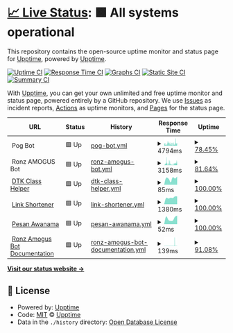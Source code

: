 # [📈 Live Status](https://upptime.github.io/upptime): <!--live status--> **🟩 All systems operational**

This repository contains the open-source uptime monitor and status page for [Upptime](https://upptime.js.org), powered by [Upptime](https://github.com/upptime/upptime).

[![Uptime CI](https://github.com/lordronz/status/workflows/Uptime%20CI/badge.svg)](https://github.com/lordronz/status/actions?query=workflow%3A%22Uptime+CI%22)
[![Response Time CI](https://github.com/lordronz/status/workflows/Response%20Time%20CI/badge.svg)](https://github.com/lordronz/status/actions?query=workflow%3A%22Response+Time+CI%22)
[![Graphs CI](https://github.com/lordronz/status/workflows/Graphs%20CI/badge.svg)](https://github.com/lordronz/status/actions?query=workflow%3A%22Graphs+CI%22)
[![Static Site CI](https://github.com/lordronz/status/workflows/Static%20Site%20CI/badge.svg)](https://github.com/lordronz/status/actions?query=workflow%3A%22Static+Site+CI%22)
[![Summary CI](https://github.com/lordronz/status/workflows/Summary%20CI/badge.svg)](https://github.com/lordronz/status/actions?query=workflow%3A%22Summary+CI%22)

With [Upptime](https://upptime.js.org), you can get your own unlimited and free uptime monitor and status page, powered entirely by a GitHub repository. We use [Issues](https://github.com/upptime/upptime/issues) as incident reports, [Actions](https://github.com/lordronz/status/actions) as uptime monitors, and [Pages](https://upptime.github.io/upptime) for the status page.

<!--start: status pages-->
<!-- This summary is generated by Upptime (https://github.com/upptime/upptime) -->
<!-- Do not edit this manually, your changes will be overwritten -->
<!-- prettier-ignore -->
| URL | Status | History | Response Time | Uptime |
| --- | ------ | ------- | ------------- | ------ |
| <img alt="" src="https://favicons.githubusercontent.com/null" height="13"> Pog Bot | 🟩 Up | [pog-bot.yml](https://github.com/LordRonz/status/commits/HEAD/history/pog-bot.yml) | <details><summary><img alt="Response time graph" src="./graphs/pog-bot/response-time-week.png" height="20"> 4794ms</summary><br><a href="https://lordronz.github.io/status/history/pog-bot"><img alt="Response time 3021" src="https://img.shields.io/endpoint?url=https%3A%2F%2Fraw.githubusercontent.com%2FLordRonz%2Fstatus%2FHEAD%2Fapi%2Fpog-bot%2Fresponse-time.json"></a><br><a href="https://lordronz.github.io/status/history/pog-bot"><img alt="24-hour response time 5768" src="https://img.shields.io/endpoint?url=https%3A%2F%2Fraw.githubusercontent.com%2FLordRonz%2Fstatus%2FHEAD%2Fapi%2Fpog-bot%2Fresponse-time-day.json"></a><br><a href="https://lordronz.github.io/status/history/pog-bot"><img alt="7-day response time 4794" src="https://img.shields.io/endpoint?url=https%3A%2F%2Fraw.githubusercontent.com%2FLordRonz%2Fstatus%2FHEAD%2Fapi%2Fpog-bot%2Fresponse-time-week.json"></a><br><a href="https://lordronz.github.io/status/history/pog-bot"><img alt="30-day response time 3499" src="https://img.shields.io/endpoint?url=https%3A%2F%2Fraw.githubusercontent.com%2FLordRonz%2Fstatus%2FHEAD%2Fapi%2Fpog-bot%2Fresponse-time-month.json"></a><br><a href="https://lordronz.github.io/status/history/pog-bot"><img alt="1-year response time 3021" src="https://img.shields.io/endpoint?url=https%3A%2F%2Fraw.githubusercontent.com%2FLordRonz%2Fstatus%2FHEAD%2Fapi%2Fpog-bot%2Fresponse-time-year.json"></a></details> | <details><summary><a href="https://lordronz.github.io/status/history/pog-bot">78.45%</a></summary><a href="https://lordronz.github.io/status/history/pog-bot"><img alt="All-time uptime 95.37%" src="https://img.shields.io/endpoint?url=https%3A%2F%2Fraw.githubusercontent.com%2FLordRonz%2Fstatus%2FHEAD%2Fapi%2Fpog-bot%2Fuptime.json"></a><br><a href="https://lordronz.github.io/status/history/pog-bot"><img alt="24-hour uptime 88.59%" src="https://img.shields.io/endpoint?url=https%3A%2F%2Fraw.githubusercontent.com%2FLordRonz%2Fstatus%2FHEAD%2Fapi%2Fpog-bot%2Fuptime-day.json"></a><br><a href="https://lordronz.github.io/status/history/pog-bot"><img alt="7-day uptime 78.45%" src="https://img.shields.io/endpoint?url=https%3A%2F%2Fraw.githubusercontent.com%2FLordRonz%2Fstatus%2FHEAD%2Fapi%2Fpog-bot%2Fuptime-week.json"></a><br><a href="https://lordronz.github.io/status/history/pog-bot"><img alt="30-day uptime 93.87%" src="https://img.shields.io/endpoint?url=https%3A%2F%2Fraw.githubusercontent.com%2FLordRonz%2Fstatus%2FHEAD%2Fapi%2Fpog-bot%2Fuptime-month.json"></a><br><a href="https://lordronz.github.io/status/history/pog-bot"><img alt="1-year uptime 95.37%" src="https://img.shields.io/endpoint?url=https%3A%2F%2Fraw.githubusercontent.com%2FLordRonz%2Fstatus%2FHEAD%2Fapi%2Fpog-bot%2Fuptime-year.json"></a></details>
| <img alt="" src="https://ronz-amogus.vercel.app/favicon.ico" height="13"> Ronz AMOGUS Bot | 🟩 Up | [ronz-amogus-bot.yml](https://github.com/LordRonz/status/commits/HEAD/history/ronz-amogus-bot.yml) | <details><summary><img alt="Response time graph" src="./graphs/ronz-amogus-bot/response-time-week.png" height="20"> 3158ms</summary><br><a href="https://lordronz.github.io/status/history/ronz-amogus-bot"><img alt="Response time 2448" src="https://img.shields.io/endpoint?url=https%3A%2F%2Fraw.githubusercontent.com%2FLordRonz%2Fstatus%2FHEAD%2Fapi%2Fronz-amogus-bot%2Fresponse-time.json"></a><br><a href="https://lordronz.github.io/status/history/ronz-amogus-bot"><img alt="24-hour response time 3228" src="https://img.shields.io/endpoint?url=https%3A%2F%2Fraw.githubusercontent.com%2FLordRonz%2Fstatus%2FHEAD%2Fapi%2Fronz-amogus-bot%2Fresponse-time-day.json"></a><br><a href="https://lordronz.github.io/status/history/ronz-amogus-bot"><img alt="7-day response time 3158" src="https://img.shields.io/endpoint?url=https%3A%2F%2Fraw.githubusercontent.com%2FLordRonz%2Fstatus%2FHEAD%2Fapi%2Fronz-amogus-bot%2Fresponse-time-week.json"></a><br><a href="https://lordronz.github.io/status/history/ronz-amogus-bot"><img alt="30-day response time 2785" src="https://img.shields.io/endpoint?url=https%3A%2F%2Fraw.githubusercontent.com%2FLordRonz%2Fstatus%2FHEAD%2Fapi%2Fronz-amogus-bot%2Fresponse-time-month.json"></a><br><a href="https://lordronz.github.io/status/history/ronz-amogus-bot"><img alt="1-year response time 2448" src="https://img.shields.io/endpoint?url=https%3A%2F%2Fraw.githubusercontent.com%2FLordRonz%2Fstatus%2FHEAD%2Fapi%2Fronz-amogus-bot%2Fresponse-time-year.json"></a></details> | <details><summary><a href="https://lordronz.github.io/status/history/ronz-amogus-bot">81.64%</a></summary><a href="https://lordronz.github.io/status/history/ronz-amogus-bot"><img alt="All-time uptime 94.56%" src="https://img.shields.io/endpoint?url=https%3A%2F%2Fraw.githubusercontent.com%2FLordRonz%2Fstatus%2FHEAD%2Fapi%2Fronz-amogus-bot%2Fuptime.json"></a><br><a href="https://lordronz.github.io/status/history/ronz-amogus-bot"><img alt="24-hour uptime 83.24%" src="https://img.shields.io/endpoint?url=https%3A%2F%2Fraw.githubusercontent.com%2FLordRonz%2Fstatus%2FHEAD%2Fapi%2Fronz-amogus-bot%2Fuptime-day.json"></a><br><a href="https://lordronz.github.io/status/history/ronz-amogus-bot"><img alt="7-day uptime 81.64%" src="https://img.shields.io/endpoint?url=https%3A%2F%2Fraw.githubusercontent.com%2FLordRonz%2Fstatus%2FHEAD%2Fapi%2Fronz-amogus-bot%2Fuptime-week.json"></a><br><a href="https://lordronz.github.io/status/history/ronz-amogus-bot"><img alt="30-day uptime 92.23%" src="https://img.shields.io/endpoint?url=https%3A%2F%2Fraw.githubusercontent.com%2FLordRonz%2Fstatus%2FHEAD%2Fapi%2Fronz-amogus-bot%2Fuptime-month.json"></a><br><a href="https://lordronz.github.io/status/history/ronz-amogus-bot"><img alt="1-year uptime 94.56%" src="https://img.shields.io/endpoint?url=https%3A%2F%2Fraw.githubusercontent.com%2FLordRonz%2Fstatus%2FHEAD%2Fapi%2Fronz-amogus-bot%2Fuptime-year.json"></a></details>
| <img alt="" src="https://dtk-class.vercel.app/favicon.ico" height="13"> [DTK Class Helper](https://dtk-class.vercel.app) | 🟩 Up | [dtk-class-helper.yml](https://github.com/LordRonz/status/commits/HEAD/history/dtk-class-helper.yml) | <details><summary><img alt="Response time graph" src="./graphs/dtk-class-helper/response-time-week.png" height="20"> 85ms</summary><br><a href="https://lordronz.github.io/status/history/dtk-class-helper"><img alt="Response time 98" src="https://img.shields.io/endpoint?url=https%3A%2F%2Fraw.githubusercontent.com%2FLordRonz%2Fstatus%2FHEAD%2Fapi%2Fdtk-class-helper%2Fresponse-time.json"></a><br><a href="https://lordronz.github.io/status/history/dtk-class-helper"><img alt="24-hour response time 111" src="https://img.shields.io/endpoint?url=https%3A%2F%2Fraw.githubusercontent.com%2FLordRonz%2Fstatus%2FHEAD%2Fapi%2Fdtk-class-helper%2Fresponse-time-day.json"></a><br><a href="https://lordronz.github.io/status/history/dtk-class-helper"><img alt="7-day response time 85" src="https://img.shields.io/endpoint?url=https%3A%2F%2Fraw.githubusercontent.com%2FLordRonz%2Fstatus%2FHEAD%2Fapi%2Fdtk-class-helper%2Fresponse-time-week.json"></a><br><a href="https://lordronz.github.io/status/history/dtk-class-helper"><img alt="30-day response time 90" src="https://img.shields.io/endpoint?url=https%3A%2F%2Fraw.githubusercontent.com%2FLordRonz%2Fstatus%2FHEAD%2Fapi%2Fdtk-class-helper%2Fresponse-time-month.json"></a><br><a href="https://lordronz.github.io/status/history/dtk-class-helper"><img alt="1-year response time 98" src="https://img.shields.io/endpoint?url=https%3A%2F%2Fraw.githubusercontent.com%2FLordRonz%2Fstatus%2FHEAD%2Fapi%2Fdtk-class-helper%2Fresponse-time-year.json"></a></details> | <details><summary><a href="https://lordronz.github.io/status/history/dtk-class-helper">100.00%</a></summary><a href="https://lordronz.github.io/status/history/dtk-class-helper"><img alt="All-time uptime 99.98%" src="https://img.shields.io/endpoint?url=https%3A%2F%2Fraw.githubusercontent.com%2FLordRonz%2Fstatus%2FHEAD%2Fapi%2Fdtk-class-helper%2Fuptime.json"></a><br><a href="https://lordronz.github.io/status/history/dtk-class-helper"><img alt="24-hour uptime 100.00%" src="https://img.shields.io/endpoint?url=https%3A%2F%2Fraw.githubusercontent.com%2FLordRonz%2Fstatus%2FHEAD%2Fapi%2Fdtk-class-helper%2Fuptime-day.json"></a><br><a href="https://lordronz.github.io/status/history/dtk-class-helper"><img alt="7-day uptime 100.00%" src="https://img.shields.io/endpoint?url=https%3A%2F%2Fraw.githubusercontent.com%2FLordRonz%2Fstatus%2FHEAD%2Fapi%2Fdtk-class-helper%2Fuptime-week.json"></a><br><a href="https://lordronz.github.io/status/history/dtk-class-helper"><img alt="30-day uptime 100.00%" src="https://img.shields.io/endpoint?url=https%3A%2F%2Fraw.githubusercontent.com%2FLordRonz%2Fstatus%2FHEAD%2Fapi%2Fdtk-class-helper%2Fuptime-month.json"></a><br><a href="https://lordronz.github.io/status/history/dtk-class-helper"><img alt="1-year uptime 99.98%" src="https://img.shields.io/endpoint?url=https%3A%2F%2Fraw.githubusercontent.com%2FLordRonz%2Fstatus%2FHEAD%2Fapi%2Fdtk-class-helper%2Fuptime-year.json"></a></details>
| <img alt="" src="https://lr-link.vercel.app/favicon.ico" height="13"> [Link Shortener](https://lr-link.vercel.app) | 🟩 Up | [link-shortener.yml](https://github.com/LordRonz/status/commits/HEAD/history/link-shortener.yml) | <details><summary><img alt="Response time graph" src="./graphs/link-shortener/response-time-week.png" height="20"> 1380ms</summary><br><a href="https://lordronz.github.io/status/history/link-shortener"><img alt="Response time 1437" src="https://img.shields.io/endpoint?url=https%3A%2F%2Fraw.githubusercontent.com%2FLordRonz%2Fstatus%2FHEAD%2Fapi%2Flink-shortener%2Fresponse-time.json"></a><br><a href="https://lordronz.github.io/status/history/link-shortener"><img alt="24-hour response time 1614" src="https://img.shields.io/endpoint?url=https%3A%2F%2Fraw.githubusercontent.com%2FLordRonz%2Fstatus%2FHEAD%2Fapi%2Flink-shortener%2Fresponse-time-day.json"></a><br><a href="https://lordronz.github.io/status/history/link-shortener"><img alt="7-day response time 1380" src="https://img.shields.io/endpoint?url=https%3A%2F%2Fraw.githubusercontent.com%2FLordRonz%2Fstatus%2FHEAD%2Fapi%2Flink-shortener%2Fresponse-time-week.json"></a><br><a href="https://lordronz.github.io/status/history/link-shortener"><img alt="30-day response time 1399" src="https://img.shields.io/endpoint?url=https%3A%2F%2Fraw.githubusercontent.com%2FLordRonz%2Fstatus%2FHEAD%2Fapi%2Flink-shortener%2Fresponse-time-month.json"></a><br><a href="https://lordronz.github.io/status/history/link-shortener"><img alt="1-year response time 1437" src="https://img.shields.io/endpoint?url=https%3A%2F%2Fraw.githubusercontent.com%2FLordRonz%2Fstatus%2FHEAD%2Fapi%2Flink-shortener%2Fresponse-time-year.json"></a></details> | <details><summary><a href="https://lordronz.github.io/status/history/link-shortener">100.00%</a></summary><a href="https://lordronz.github.io/status/history/link-shortener"><img alt="All-time uptime 100.00%" src="https://img.shields.io/endpoint?url=https%3A%2F%2Fraw.githubusercontent.com%2FLordRonz%2Fstatus%2FHEAD%2Fapi%2Flink-shortener%2Fuptime.json"></a><br><a href="https://lordronz.github.io/status/history/link-shortener"><img alt="24-hour uptime 100.00%" src="https://img.shields.io/endpoint?url=https%3A%2F%2Fraw.githubusercontent.com%2FLordRonz%2Fstatus%2FHEAD%2Fapi%2Flink-shortener%2Fuptime-day.json"></a><br><a href="https://lordronz.github.io/status/history/link-shortener"><img alt="7-day uptime 100.00%" src="https://img.shields.io/endpoint?url=https%3A%2F%2Fraw.githubusercontent.com%2FLordRonz%2Fstatus%2FHEAD%2Fapi%2Flink-shortener%2Fuptime-week.json"></a><br><a href="https://lordronz.github.io/status/history/link-shortener"><img alt="30-day uptime 100.00%" src="https://img.shields.io/endpoint?url=https%3A%2F%2Fraw.githubusercontent.com%2FLordRonz%2Fstatus%2FHEAD%2Fapi%2Flink-shortener%2Fuptime-month.json"></a><br><a href="https://lordronz.github.io/status/history/link-shortener"><img alt="1-year uptime 100.00%" src="https://img.shields.io/endpoint?url=https%3A%2F%2Fraw.githubusercontent.com%2FLordRonz%2Fstatus%2FHEAD%2Fapi%2Flink-shortener%2Fuptime-year.json"></a></details>
| <img alt="" src="https://lr-anon.vercel.app/favicon.ico" height="13"> [Pesan Awanama](https://lr-anon.vercel.app) | 🟩 Up | [pesan-awanama.yml](https://github.com/LordRonz/status/commits/HEAD/history/pesan-awanama.yml) | <details><summary><img alt="Response time graph" src="./graphs/pesan-awanama/response-time-week.png" height="20"> 52ms</summary><br><a href="https://lordronz.github.io/status/history/pesan-awanama"><img alt="Response time 197" src="https://img.shields.io/endpoint?url=https%3A%2F%2Fraw.githubusercontent.com%2FLordRonz%2Fstatus%2FHEAD%2Fapi%2Fpesan-awanama%2Fresponse-time.json"></a><br><a href="https://lordronz.github.io/status/history/pesan-awanama"><img alt="24-hour response time 78" src="https://img.shields.io/endpoint?url=https%3A%2F%2Fraw.githubusercontent.com%2FLordRonz%2Fstatus%2FHEAD%2Fapi%2Fpesan-awanama%2Fresponse-time-day.json"></a><br><a href="https://lordronz.github.io/status/history/pesan-awanama"><img alt="7-day response time 52" src="https://img.shields.io/endpoint?url=https%3A%2F%2Fraw.githubusercontent.com%2FLordRonz%2Fstatus%2FHEAD%2Fapi%2Fpesan-awanama%2Fresponse-time-week.json"></a><br><a href="https://lordronz.github.io/status/history/pesan-awanama"><img alt="30-day response time 146" src="https://img.shields.io/endpoint?url=https%3A%2F%2Fraw.githubusercontent.com%2FLordRonz%2Fstatus%2FHEAD%2Fapi%2Fpesan-awanama%2Fresponse-time-month.json"></a><br><a href="https://lordronz.github.io/status/history/pesan-awanama"><img alt="1-year response time 197" src="https://img.shields.io/endpoint?url=https%3A%2F%2Fraw.githubusercontent.com%2FLordRonz%2Fstatus%2FHEAD%2Fapi%2Fpesan-awanama%2Fresponse-time-year.json"></a></details> | <details><summary><a href="https://lordronz.github.io/status/history/pesan-awanama">100.00%</a></summary><a href="https://lordronz.github.io/status/history/pesan-awanama"><img alt="All-time uptime 99.98%" src="https://img.shields.io/endpoint?url=https%3A%2F%2Fraw.githubusercontent.com%2FLordRonz%2Fstatus%2FHEAD%2Fapi%2Fpesan-awanama%2Fuptime.json"></a><br><a href="https://lordronz.github.io/status/history/pesan-awanama"><img alt="24-hour uptime 100.00%" src="https://img.shields.io/endpoint?url=https%3A%2F%2Fraw.githubusercontent.com%2FLordRonz%2Fstatus%2FHEAD%2Fapi%2Fpesan-awanama%2Fuptime-day.json"></a><br><a href="https://lordronz.github.io/status/history/pesan-awanama"><img alt="7-day uptime 100.00%" src="https://img.shields.io/endpoint?url=https%3A%2F%2Fraw.githubusercontent.com%2FLordRonz%2Fstatus%2FHEAD%2Fapi%2Fpesan-awanama%2Fuptime-week.json"></a><br><a href="https://lordronz.github.io/status/history/pesan-awanama"><img alt="30-day uptime 100.00%" src="https://img.shields.io/endpoint?url=https%3A%2F%2Fraw.githubusercontent.com%2FLordRonz%2Fstatus%2FHEAD%2Fapi%2Fpesan-awanama%2Fuptime-month.json"></a><br><a href="https://lordronz.github.io/status/history/pesan-awanama"><img alt="1-year uptime 99.98%" src="https://img.shields.io/endpoint?url=https%3A%2F%2Fraw.githubusercontent.com%2FLordRonz%2Fstatus%2FHEAD%2Fapi%2Fpesan-awanama%2Fuptime-year.json"></a></details>
| <img alt="" src="https://ronz-amogus.vercel.app/favicon.ico" height="13"> [Ronz Amogus Bot Documentation](https://ronz-amogus.vercel.app) | 🟩 Up | [ronz-amogus-bot-documentation.yml](https://github.com/LordRonz/status/commits/HEAD/history/ronz-amogus-bot-documentation.yml) | <details><summary><img alt="Response time graph" src="./graphs/ronz-amogus-bot-documentation/response-time-week.png" height="20"> 139ms</summary><br><a href="https://lordronz.github.io/status/history/ronz-amogus-bot-documentation"><img alt="Response time 108" src="https://img.shields.io/endpoint?url=https%3A%2F%2Fraw.githubusercontent.com%2FLordRonz%2Fstatus%2FHEAD%2Fapi%2Fronz-amogus-bot-documentation%2Fresponse-time.json"></a><br><a href="https://lordronz.github.io/status/history/ronz-amogus-bot-documentation"><img alt="24-hour response time 42" src="https://img.shields.io/endpoint?url=https%3A%2F%2Fraw.githubusercontent.com%2FLordRonz%2Fstatus%2FHEAD%2Fapi%2Fronz-amogus-bot-documentation%2Fresponse-time-day.json"></a><br><a href="https://lordronz.github.io/status/history/ronz-amogus-bot-documentation"><img alt="7-day response time 139" src="https://img.shields.io/endpoint?url=https%3A%2F%2Fraw.githubusercontent.com%2FLordRonz%2Fstatus%2FHEAD%2Fapi%2Fronz-amogus-bot-documentation%2Fresponse-time-week.json"></a><br><a href="https://lordronz.github.io/status/history/ronz-amogus-bot-documentation"><img alt="30-day response time 81" src="https://img.shields.io/endpoint?url=https%3A%2F%2Fraw.githubusercontent.com%2FLordRonz%2Fstatus%2FHEAD%2Fapi%2Fronz-amogus-bot-documentation%2Fresponse-time-month.json"></a><br><a href="https://lordronz.github.io/status/history/ronz-amogus-bot-documentation"><img alt="1-year response time 108" src="https://img.shields.io/endpoint?url=https%3A%2F%2Fraw.githubusercontent.com%2FLordRonz%2Fstatus%2FHEAD%2Fapi%2Fronz-amogus-bot-documentation%2Fresponse-time-year.json"></a></details> | <details><summary><a href="https://lordronz.github.io/status/history/ronz-amogus-bot-documentation">91.08%</a></summary><a href="https://lordronz.github.io/status/history/ronz-amogus-bot-documentation"><img alt="All-time uptime 96.25%" src="https://img.shields.io/endpoint?url=https%3A%2F%2Fraw.githubusercontent.com%2FLordRonz%2Fstatus%2FHEAD%2Fapi%2Fronz-amogus-bot-documentation%2Fuptime.json"></a><br><a href="https://lordronz.github.io/status/history/ronz-amogus-bot-documentation"><img alt="24-hour uptime 92.78%" src="https://img.shields.io/endpoint?url=https%3A%2F%2Fraw.githubusercontent.com%2FLordRonz%2Fstatus%2FHEAD%2Fapi%2Fronz-amogus-bot-documentation%2Fuptime-day.json"></a><br><a href="https://lordronz.github.io/status/history/ronz-amogus-bot-documentation"><img alt="7-day uptime 91.08%" src="https://img.shields.io/endpoint?url=https%3A%2F%2Fraw.githubusercontent.com%2FLordRonz%2Fstatus%2FHEAD%2Fapi%2Fronz-amogus-bot-documentation%2Fuptime-week.json"></a><br><a href="https://lordronz.github.io/status/history/ronz-amogus-bot-documentation"><img alt="30-day uptime 93.70%" src="https://img.shields.io/endpoint?url=https%3A%2F%2Fraw.githubusercontent.com%2FLordRonz%2Fstatus%2FHEAD%2Fapi%2Fronz-amogus-bot-documentation%2Fuptime-month.json"></a><br><a href="https://lordronz.github.io/status/history/ronz-amogus-bot-documentation"><img alt="1-year uptime 96.25%" src="https://img.shields.io/endpoint?url=https%3A%2F%2Fraw.githubusercontent.com%2FLordRonz%2Fstatus%2FHEAD%2Fapi%2Fronz-amogus-bot-documentation%2Fuptime-year.json"></a></details>

<!--end: status pages-->

[**Visit our status website →**](https://lordronz.github.io/status)

## 📄 License

- Powered by: [Upptime](https://github.com/upptime/upptime)
- Code: [MIT](./LICENSE) © [Upptime](https://upptime.js.org)
- Data in the `./history` directory: [Open Database License](https://opendatacommons.org/licenses/odbl/1-0/)
